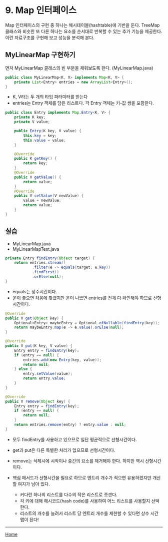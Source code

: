 # 9. Map 인터페이스
Map 인터페이스의 구현 중 하나는 해시테이블(hashtable)에 기반을 둔다. TreeMap 클래스와 비슷한 또 다른 하나는 요소를 순서대로 반복할 수 있는 추가 기능을 제공한다. 이런 자료구조를 구현해 보고 성능을 분석해 본다. 

## MyLinearMap 구현하기 
먼저 MyLinearMap 클래스의 빈 부분을 채워보도록 한다. (MyLinearMap.java)

```java
public class MyLinearMap<K, V> implements Map<K, V> {
	private List<Entry> entries = new ArrayList<Entry>();
}
```

- K, V라는 두 개의 타입 파라미터를 받는다
- entries는 Entry 객체를 담은 리스트다. 각 Entry 객체는 키-값 쌍을 포함한다.

```java
public class Entry implements Map.Entry<K, V> {
    private K key;
    private V value;

    public Entry(K key, V value) {
        this.key = key;
        this.value = value;
    }

    @Override
    public K getKey() {
        return key;
    }
    @Override
    public V getValue() {
        return value;
    }
    @Override
    public V setValue(V newValue) {
        value = newValue;
        return value;
    }
}
```

## 실습
- MyLinearMap.java
- MyLinearMapTest.java

```java
private Entry findEntry(Object target) {
    return entries.stream()
            .filter(e -> equals(target, e.key))
            .findFirst()
            .orElse(null);
}
```
- equals는 상수시간이다.
- 운이 좋으면 처음에 찾겠지만 운이 나쁘면 entries를 전체 다 확인해야 하므로 선형시간이다.

```java
@Override
public V get(Object key) {
    Optional<Entry> maybeEntry = Optional.ofNullable(findEntry(key));
    return maybeEntry.map(e -> e.value).orElse(null);
}

@Override
public V put(K key, V value) {
    Entry entry = findEntry(key);
    if (entry == null) {
        entries.add(new Entry(key, value));
        return null;
    } else {
        entry.setValue(value);
        return entry.value;
    }
}

@Override
public V remove(Object key) {
    Entry entry = findEntry(key);
    if (entry == null) {
        return null;
    }
    return entries.remove(entry) ? entry.value : null;
}
```

- 모두 findEntry를 사용하고 있으므로 일단 평균적으로 선형시간이다.
- get과 put은 다른 특별한 처리가 없으므로 선형시간이다.
- remove는 삭제시에 시작이나 중간의 요소를 제거해야 한다. 하지만 역시 선형시간이다.

- 핵심 메서드가 선형시간을 필요로 하므로 엔트리 개수가 적으면 유용하겠지만 개선할 여지가 남아 있다.
    - 커다란 하나의 리스트를 다수의 작은 리스트로 쪼갠다.
    - 각 키에 대해 해시코드(hash code)를 사용하여 어느 리스트를 사용할지 선택한다.
    - 리스트의 개수를 늘려서 리스트 당 엔트리 개수를 제한할 수 있다면 상수 시간 맵이 된다!
    
---
[Home](../README.md)
